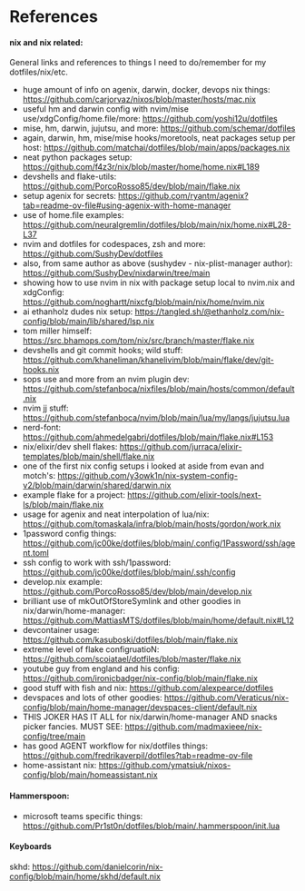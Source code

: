 # References

#### nix and nix related:

General links and references to things I need to do/remember for my
dotfiles/nix/etc.

- huge amount of info on agenix, darwin, docker, devops nix things:
  https://github.com/carjorvaz/nixos/blob/master/hosts/mac.nix
- useful hm and darwin config with nvim/mise use/xdgConfig/home.file/more:
  https://github.com/yoshi12u/dotfiles
- mise, hm, darwin, jujutsu, and more: https://github.com/schemar/dotfiles
- again, darwin, hm, mise/mise hooks/moretools, neat packages setup per host:
  https://github.com/matchai/dotfiles/blob/main/apps/packages.nix
- neat python packages setup:
  https://github.com/f4z3r/nix/blob/master/home/home.nix#L189
- devshells and flake-utils:
  https://github.com/PorcoRosso85/dev/blob/main/flake.nix
- setup agenix for secrets:
  https://github.com/ryantm/agenix?tab=readme-ov-file#using-agenix-with-home-manager
- use of home.file examples:
  https://github.com/neuralgremlin/dotfiles/blob/main/nix/home.nix#L28-L37
- nvim and dotfiles for codespaces, zsh and more:
  https://github.com/SushyDev/dotfiles
- also, from same author as above (sushydev - nix-plist-manager author):
  https://github.com/SushyDev/nixdarwin/tree/main
- showing how to use nvim in nix with package setup local to nvim.nix and
  xdgConfig: https://github.com/noghartt/nixcfg/blob/main/nix/home/nvim.nix
- ai ethanholz dudes nix setup:
  https://tangled.sh/@ethanholz.com/nix-config/blob/main/lib/shared/lsp.nix
- tom miller himself:
  https://src.bhamops.com/tom/nix/src/branch/master/flake.nix
- devshells and git commit hooks; wild stuff:
  https://github.com/khaneliman/khanelivim/blob/main/flake/dev/git-hooks.nix
- sops use and more from an nvim plugin dev:
  https://github.com/stefanboca/nixfiles/blob/main/hosts/common/default.nix
- nvim jj stuff:
  https://github.com/stefanboca/nvim/blob/main/lua/my/langs/jujutsu.lua
- nerd-font: https://github.com/ahmedelgabri/dotfiles/blob/main/flake.nix#L153
- nix/elixir/dev shell flakes:
  https://github.com/jurraca/elixir-templates/blob/main/shell/flake.nix
- one of the first nix config setups i looked at aside from evan and motch's:
  https://github.com/y3owk1n/nix-system-config-v2/blob/main/darwin/shared/darwin.nix
- example flake for a project:
  https://github.com/elixir-tools/next-ls/blob/main/flake.nix
- usage for agenix and neat interpolation of lua/nix:
  https://github.com/tomaskala/infra/blob/main/hosts/gordon/work.nix
- 1password config things:
  https://github.com/jc00ke/dotfiles/blob/main/.config/1Password/ssh/agent.toml
- ssh config to work with ssh/1password:
  https://github.com/jc00ke/dotfiles/blob/main/.ssh/config
- develop.nix example: https://github.com/PorcoRosso85/dev/blob/main/develop.nix
- brilliant use of mkOutOfStoreSymlink and other goodies in
  nix/darwin/home-manager:
  https://github.com/MattiasMTS/dotfiles/blob/main/home/default.nix#L12
- devcontainer usage: https://github.com/kasuboski/dotfiles/blob/main/flake.nix
- extreme level of flake configruatioN:
  https://github.com/scoiatael/dotfiles/blob/master/flake.nix
- youtube guy from england and his config:
  https://github.com/ironicbadger/nix-config/blob/main/flake.nix
- good stuff with fish and nix: https://github.com/alexpearce/dotfiles
- devspaces and lots of other goodies:
  https://github.com/Veraticus/nix-config/blob/main/home-manager/devspaces-client/default.nix
- THIS JOKER HAS IT ALL for nix/darwin/home-manager AND snacks picker fancies.
  MUST SEE: https://github.com/madmaxieee/nix-config/tree/main
- has good AGENT workflow for nix/dotfiles things:
  https://github.com/fredrikaverpil/dotfiles?tab=readme-ov-file
- home-assistant nix:
  https://github.com/ymatsiuk/nixos-config/blob/main/homeassistant.nix

#### Hammerspoon:

- microsoft teams specific things:
  https://github.com/Pr1st0n/dotfiles/blob/main/.hammerspoon/init.lua

#### Keyboards

skhd: https://github.com/danielcorin/nix-config/blob/main/home/skhd/default.nix
